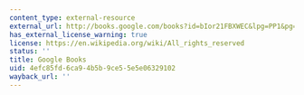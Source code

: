 ```yaml
---
content_type: external-resource
external_url: http://books.google.com/books?id=bIor21FBXWEC&lpg=PP1&pg=PA3#v=onepage&q&f=false
has_external_license_warning: true
license: https://en.wikipedia.org/wiki/All_rights_reserved
status: ''
title: Google Books
uid: 4efc85fd-6ca9-4b5b-9ce5-5e5e06329102
wayback_url: ''
---
```

